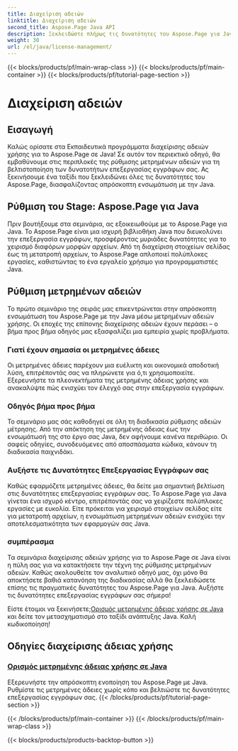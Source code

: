 ```yaml
---
title: Διαχείριση αδειών
linktitle: Διαχείριση αδειών
second_title: Aspose.Page Java API
description: Ξεκλειδώστε πλήρως τις δυνατότητες του Aspose.Page για Java με τα Εκπαιδευτικά προγράμματα διαχείρισης αδειών χρήσης. Ρυθμίστε απρόσκοπτα τις μετρημένες άδειες για να ενισχύσετε τις δυνατότητες επεξεργασίας εγγράφων.
weight: 30
url: /el/java/license-management/
---
```


{{< blocks/products/pf/main-wrap-class >}}
{{< blocks/products/pf/main-container >}}
{{< blocks/products/pf/tutorial-page-section >}}

# Διαχείριση αδειών

## Εισαγωγή

Καλώς ορίσατε στα Εκπαιδευτικά προγράμματα διαχείρισης αδειών χρήσης για το Aspose.Page σε Java! Σε αυτόν τον περιεκτικό οδηγό, θα εμβαθύνουμε στις περιπλοκές της ρύθμισης μετρημένων αδειών για τη βελτιστοποίηση των δυνατοτήτων επεξεργασίας εγγράφων σας. Ας ξεκινήσουμε ένα ταξίδι που ξεκλειδώνει όλες τις δυνατότητες του Aspose.Page, διασφαλίζοντας απρόσκοπτη ενσωμάτωση με την Java.

## Ρύθμιση του Stage: Aspose.Page για Java

Πριν βουτήξουμε στα σεμινάρια, ας εξοικειωθούμε με το Aspose.Page για Java. Το Aspose.Page είναι μια ισχυρή βιβλιοθήκη Java που διευκολύνει την επεξεργασία εγγράφων, προσφέροντας μυριάδες δυνατότητες για το χειρισμό διαφόρων μορφών αρχείων. Από τη διαχείριση στοιχείων σελίδας έως τη μετατροπή αρχείων, το Aspose.Page απλοποιεί πολύπλοκες εργασίες, καθιστώντας το ένα εργαλείο χρήσιμο για προγραμματιστές Java.

## Ρύθμιση μετρημένων αδειών

Το πρώτο σεμινάριο της σειράς μας επικεντρώνεται στην απρόσκοπτη ενσωμάτωση του Aspose.Page με την Java μέσω μετρημένων αδειών χρήσης. Οι εποχές της επίπονης διαχείρισης αδειών έχουν περάσει – ο βήμα προς βήμα οδηγός μας εξασφαλίζει μια εμπειρία χωρίς προβλήματα.

### Γιατί έχουν σημασία οι μετρημένες άδειες

Οι μετρημένες άδειες παρέχουν μια ευέλικτη και οικονομικά αποδοτική λύση, επιτρέποντάς σας να πληρώνετε για ό,τι χρησιμοποιείτε. Εξερευνήστε τα πλεονεκτήματα της μετρημένης άδειας χρήσης και ανακαλύψτε πώς ενισχύει τον έλεγχό σας στην επεξεργασία εγγράφων.

### Οδηγός βήμα προς βήμα

Το σεμινάριο μας σάς καθοδηγεί σε όλη τη διαδικασία ρύθμισης αδειών μέτρησης. Από την απόκτηση της μετρημένης άδειας έως την ενσωμάτωσή της στο έργο σας Java, δεν αφήνουμε κανένα περιθώριο. Οι σαφείς οδηγίες, συνοδευόμενες από αποσπάσματα κώδικα, κάνουν τη διαδικασία παιχνιδάκι.

### Αυξήστε τις Δυνατότητες Επεξεργασίας Εγγράφων σας

Καθώς εφαρμόζετε μετρημένες άδειες, θα δείτε μια σημαντική βελτίωση στις δυνατότητες επεξεργασίας εγγράφων σας. Το Aspose.Page για Java γίνεται ένα ισχυρό κέντρο, επιτρέποντάς σας να χειρίζεστε πολύπλοκες εργασίες με ευκολία. Είτε πρόκειται για χειρισμό στοιχείων σελίδας είτε για μετατροπή αρχείων, η ενσωμάτωση μετρημένων αδειών ενισχύει την αποτελεσματικότητα των εφαρμογών σας Java.

### συμπέρασμα

Τα σεμινάρια διαχείρισης αδειών χρήσης για το Aspose.Page σε Java είναι η πύλη σας για να κατακτήσετε την τέχνη της ρύθμισης μετρημένων αδειών. Καθώς ακολουθείτε τον αναλυτικό οδηγό μας, όχι μόνο θα αποκτήσετε βαθιά κατανόηση της διαδικασίας αλλά θα ξεκλειδώσετε επίσης τις πραγματικές δυνατότητες του Aspose.Page για Java. Αυξήστε τις δυνατότητες επεξεργασίας εγγράφων σας σήμερα!

 Είστε έτοιμοι να ξεκινήσετε;[Ορισμός μετρημένης άδειας χρήσης σε Java](./set-metered-license/) και δείτε τον μετασχηματισμό στο ταξίδι ανάπτυξης Java. Καλή κωδικοποίηση!
## Οδηγίες διαχείρισης άδειας χρήσης
### [Ορισμός μετρημένης άδειας χρήσης σε Java](./set-metered-license/)
Εξερευνήστε την απρόσκοπτη ενοποίηση του Aspose.Page με Java. Ρυθμίστε τις μετρημένες άδειες χωρίς κόπο και βελτιώστε τις δυνατότητες επεξεργασίας εγγράφων σας.
{{< /blocks/products/pf/tutorial-page-section >}}

{{< /blocks/products/pf/main-container >}}
{{< /blocks/products/pf/main-wrap-class >}}

{{< blocks/products/products-backtop-button >}}
